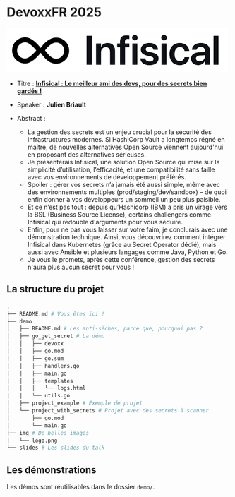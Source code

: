 # DevoxxFR 2025

![](img/logo.png)

- Titre : [**Infisical : Le meilleur ami des devs, pour des secrets bien gardés !**](https://mobile.devoxx.com/events/devoxxfr2025/talks/5874/details)
- Speaker : **Julien Briault**

- Abstract :

  - La gestion des secrets est un enjeu crucial pour la sécurité des infrastructures modernes. Si HashiCorp Vault a longtemps  régné en maître, de nouvelles alternatives Open Source viennent aujourd'hui en proposant des alternatives sérieuses.
  - Je présenterais Infisical, une solution Open Source qui mise sur la simplicité d’utilisation, l’efficacité, et une compatibilité sans faille avec vos environnements de développement préférés.
  - Spoiler : gérer vos secrets n’a jamais été aussi simple, même avec des environnements multiples (prod/staging/dev/sandbox) – de quoi enfin donner à vos développeurs un sommeil un peu plus paisible.
  - Et ce n’est pas tout : depuis qu’Hashicorp (IBM) a pris un virage vers la BSL (Business Source License), certains challengers comme Infisical qui redouble d'arguments pour vous séduire.
  - Enfin, pour ne pas vous laisser sur votre faim, je conclurais avec une démonstration technique. Ainsi, vous découvrirez comment intégrer Infisical dans Kubernetes (grâce au Secret Operator dédié), mais aussi avec Ansible et plusieurs langages comme Java, Python et Go.
  - Je vous le promets, après cette conférence, gestion des secrets n'aura plus aucun secret pour vous !

## La structure du projet

```bash
.
├── README.md # Vous êtes ici !
├── demo
│   ├── README.md # Les anti-sèches, parce que, pourquoi pas ?
│   ├── go_get_secret # La démo
│   │   ├── devoxx
│   │   ├── go.mod
│   │   ├── go.sum
│   │   ├── handlers.go
│   │   ├── main.go
│   │   ├── templates
│   │   │   └── logs.html
│   │   └── utils.go
│   ├── project_example # Exemple de projet
│   └── project_with_secrets # Projet avec des secrets à scanner
│       ├── go.mod
│       └── main.go
├── img # De belles images
│   └── logo.png
└── slides # Les slides du talk
```

## Les démonstrations

Les démos sont réutilisables dans le dossier `demo/`.
